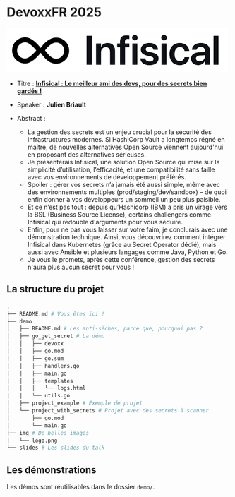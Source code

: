 # DevoxxFR 2025

![](img/logo.png)

- Titre : [**Infisical : Le meilleur ami des devs, pour des secrets bien gardés !**](https://mobile.devoxx.com/events/devoxxfr2025/talks/5874/details)
- Speaker : **Julien Briault**

- Abstract :

  - La gestion des secrets est un enjeu crucial pour la sécurité des infrastructures modernes. Si HashiCorp Vault a longtemps  régné en maître, de nouvelles alternatives Open Source viennent aujourd'hui en proposant des alternatives sérieuses.
  - Je présenterais Infisical, une solution Open Source qui mise sur la simplicité d’utilisation, l’efficacité, et une compatibilité sans faille avec vos environnements de développement préférés.
  - Spoiler : gérer vos secrets n’a jamais été aussi simple, même avec des environnements multiples (prod/staging/dev/sandbox) – de quoi enfin donner à vos développeurs un sommeil un peu plus paisible.
  - Et ce n’est pas tout : depuis qu’Hashicorp (IBM) a pris un virage vers la BSL (Business Source License), certains challengers comme Infisical qui redouble d'arguments pour vous séduire.
  - Enfin, pour ne pas vous laisser sur votre faim, je conclurais avec une démonstration technique. Ainsi, vous découvrirez comment intégrer Infisical dans Kubernetes (grâce au Secret Operator dédié), mais aussi avec Ansible et plusieurs langages comme Java, Python et Go.
  - Je vous le promets, après cette conférence, gestion des secrets n'aura plus aucun secret pour vous !

## La structure du projet

```bash
.
├── README.md # Vous êtes ici !
├── demo
│   ├── README.md # Les anti-sèches, parce que, pourquoi pas ?
│   ├── go_get_secret # La démo
│   │   ├── devoxx
│   │   ├── go.mod
│   │   ├── go.sum
│   │   ├── handlers.go
│   │   ├── main.go
│   │   ├── templates
│   │   │   └── logs.html
│   │   └── utils.go
│   ├── project_example # Exemple de projet
│   └── project_with_secrets # Projet avec des secrets à scanner
│       ├── go.mod
│       └── main.go
├── img # De belles images
│   └── logo.png
└── slides # Les slides du talk
```

## Les démonstrations

Les démos sont réutilisables dans le dossier `demo/`.
